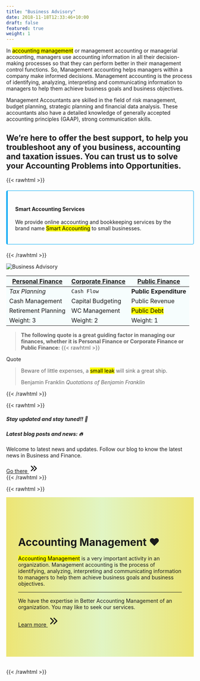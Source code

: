 ```yaml
---
title: "Business Advisory"
date: 2018-11-18T12:33:46+10:00
draft: false
featured: true
weight: 1
---
```


In <mark>accounting management</mark> or management accounting or managerial accounting, managers use accounting information in all their decision-making processes so that they can perform better in their management control functions. So, Management accounting helps managers within a company make informed decisions. Management accounting is the process of identifying, analyzing, interpreting and communicating information to managers to help them achieve business goals and business objectives.

Management Accountants are skilled in the field of risk management, budget planning, strategic planning and financial data analysis. These accountants also have a detailed knowledge of generally accepted accounting principles (GAAP), strong communication skills.

## We’re here to offer the best support, to help you troubleshoot any of you business, accounting and taxation issues. You can trust us to solve your Accounting Problems into Opportunities.

{{< rawhtml >}}
<div class="card bd-callout bd-callout-info shadow">
<h4 id="conveying-meaning-to-assistive-technologies">Smart Accounting Services</h4>
<p>We provide online accounting and bookkeeping services by the brand name <mark>Smart Accounting</mark> to small businesses. 
</p></div>
<style>
  .bd-callout-info {
    border-left-color: #5bc0de;
}
  .bd-callout {
    padding: 1.25rem;
    margin-top: 1.25rem;
    margin-bottom: 1.25rem;
    border: 1px solid #03a9f4;
    border-left-width: .25rem;
    border-radius: .25rem;
}
</style>
{{< /rawhtml >}}

![Business Advisory](/images/business-advisory.svg)

<u>**Personal Finance**</u> | <u>**Corporate Finance**</u> | <u>**Public Finance**</u>
--- | --- | ---
*Tax Planning* | `Cash Flow` | **Public Expenditure**
Cash Management | Capital Budgeting | Public Revenue
Retirement Planning | WC Management | <mark>Public Debt</mark>
Weight: 3 | Weight: 2 | Weight: 1

<style>
.tableRow {background-color:rgb(246, 253, 253);} 
tr {background-color:rgb(246, 253, 253);} 
tr:hover {background-color: rgba(233, 235, 154, 0.76) !important;}
.selectedTableRow {background-color: rgba(141, 186, 238, 0.76) !important;}
</style>

> **The following quote is a great guiding factor in managing our finances, whether it is Personal Finance or Corporate Finance or Public Finance:**
{{< rawhtml >}}
<div class="card shadow mt-3">
  <div class="card-header">
    Quote
  </div>
  <div class="card-body">
    <blockquote class="blockquote mb-0">
      <p>Beware of little expenses, a <mark>small leak</mark> will sink a great ship.</p>
      <footer class="blockquote-footer">Benjamin Franklin <cite title="Source Title">Quotations of Benjamin Franklin</cite></footer>
    </blockquote>
  </div>
</div>
{{< /rawhtml >}}

{{< rawhtml >}}
<div class="card shadow">
  <h5 class="card-header">Stay updated and stay tuned!! 🚀</h5>
  <div class="card-body">
    <h5 class="card-title">Latest blog posts and news: 🔥</h5>
    <p class="card-text">Welcome to latest news and updates. Follow our blog to know the latest news in Business and Finance.</p>
    <a href="https://www.bettermanagenow.com/" target="_blank" class="btn btn-primary">Go there <svg xmlns="http://www.w3.org/2000/svg" class="h-5 w-5" viewBox="0 0 20 20" width="25px" height="25px" fill="currentColor">
  <path fill-rule="evenodd" d="M10.293 15.707a1 1 0 010-1.414L14.586 10l-4.293-4.293a1 1 0 111.414-1.414l5 5a1 1 0 010 1.414l-5 5a1 1 0 01-1.414 0z" clip-rule="evenodd" />
  <path fill-rule="evenodd" d="M4.293 15.707a1 1 0 010-1.414L8.586 10 4.293 5.707a1 1 0 011.414-1.414l5 5a1 1 0 010 1.414l-5 5a1 1 0 01-1.414 0z" clip-rule="evenodd" />
</svg></a>
  </div>
</div>
{{< /rawhtml >}}

{{< rawhtml >}}
<div class="jumbotron shadow mt-3">
  <h1 class="display-4">Accounting Management ❤️</h1>
  <p class="lead"><mark>Accounting Management</mark> is a very important activity in an organization. Management accounting is the process of identifying, analyzing, interpreting and communicating information to managers to help them achieve business goals and business objectives.</p>
  <hr class="my-4">
  <p class="lead">We have the expertise in <span class="badge badge-secondary">Better Accounting Management</span> of an organization. You may like to seek our services.</p>
  <p class="lead">
    <a class="btn btn-primary btn-lg" href="#" role="button">Learn more <svg xmlns="http://www.w3.org/2000/svg" class="h-5 w-5" viewBox="0 0 20 20" width="30px" height="30px" fill="currentColor">
  <path fill-rule="evenodd" d="M10.293 15.707a1 1 0 010-1.414L14.586 10l-4.293-4.293a1 1 0 111.414-1.414l5 5a1 1 0 010 1.414l-5 5a1 1 0 01-1.414 0z" clip-rule="evenodd" />
  <path fill-rule="evenodd" d="M4.293 15.707a1 1 0 010-1.414L8.586 10 4.293 5.707a1 1 0 011.414-1.414l5 5a1 1 0 010 1.414l-5 5a1 1 0 01-1.414 0z" clip-rule="evenodd" />
</svg></a>
  </p>
</div>
<style>
.jumbotron {
  padding: 4rem 2rem;
  margin-bottom: 2rem;
  background-image: linear-gradient(to right, #EDE574 0%, #E1F5C4  51%, #EDE574  100%);          
}
.jumbotron:hover {  
  //background-color: #f8cdde;
  background-image: linear-gradient(to right, #00C9FF 0%, #92FE9D  51%, #00C9FF  100%);
}
.btn-lg:hover {
  text-decoration: none !important;
}
</style>
{{< /rawhtml >}}